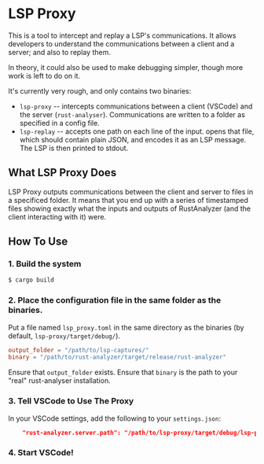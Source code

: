 # LSP Proxy

This is a tool to intercept and replay a LSP's communications.
It allows developers to understand the communications between a
client and a server; and also to replay them.

In theory, it could also be used to make debugging simpler, though
more work is left to do on it.

It's currently very rough, and only contains two binaries:

 - `lsp-proxy` -- intercepts communications between a client (VSCode) and
   the server (`rust-analyser`). Communications are written to a folder
   as specified in a config file.
 - `lsp-replay` -- accepts one path on each line of the input.
   opens that file, which should contain plain JSON, and encodes
   it as an LSP message. The LSP is then printed to stdout.


## What LSP Proxy Does

LSP Proxy outputs communications between the client and server to files
in a specificed folder. It means that you end up with a series of 
timestamped files showing exactly what the inputs and outputs of 
RustAnalyzer (and the client interacting with it) were.


## How To Use

### 1. Build the system

``` sh
$ cargo build
```

### 2. Place the configuration file in the same folder as the binaries.

Put a file named `lsp_proxy.toml` in the same directory as the binaries
(by default, `lsp-proxy/target/debug/`).

``` toml
output_folder = "/path/to/lsp-captures/"
binary = "/path/to/rust-analyzer/target/release/rust-analyzer"
```


Ensure that `output_folder` exists.
Ensure that `binary` is the path to your "real" rust-analyser installation.

### 3. Tell VSCode to Use The Proxy

In your VSCode settings, add the following to your `settings.json`:

``` json
    "rust-analyzer.server.path": "/path/to/lsp-proxy/target/debug/lsp-proxy"
```

### 4. Start VSCode!


